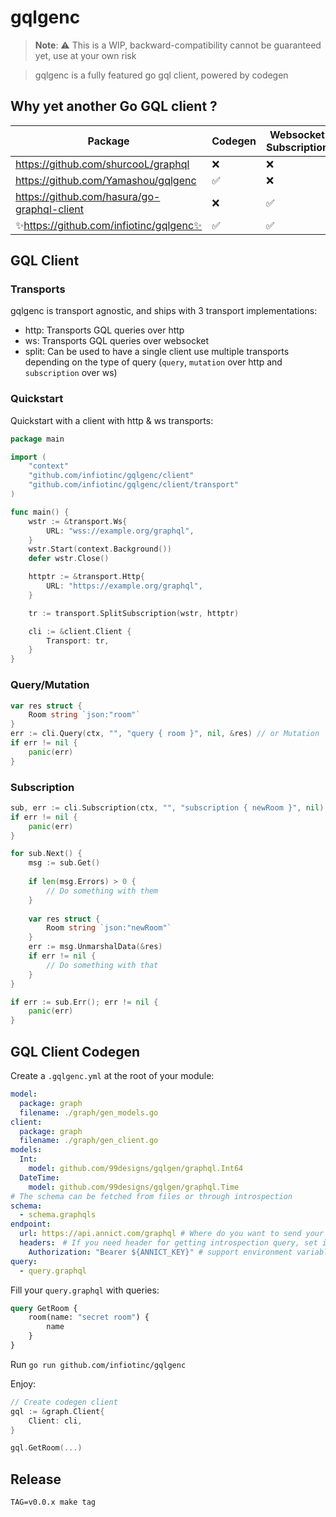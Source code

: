 # gqlgenc

> **Note**: ⚠️ This is a WIP, backward-compatibility cannot be guaranteed yet, use at your own risk

> gqlgenc is a fully featured go gql client, powered by codegen 

## Why yet another Go GQL client ?

| Package                                     | Codegen | Websocket Subscription |
|---------------------------------------------|---------|------------------------|
| https://github.com/shurcooL/graphql         | ❌      | ❌                      |
| https://github.com/Yamashou/gqlgenc         | ✅      | ❌                      |
| https://github.com/hasura/go-graphql-client | ❌      | ✅                      |
| ✨https://github.com/infiotinc/gqlgenc✨     | ✅      | ✅                      |

## GQL Client

### Transports

gqlgenc is transport agnostic, and ships with 3 transport implementations:

- http: Transports GQL queries over http
- ws: Transports GQL queries over websocket
- split: Can be used to have a single client use multiple transports depending on the type of query (`query`, `mutation` over http and `subscription` over ws)

### Quickstart

Quickstart with a client with http & ws transports:

```go
package main

import (
    "context"
    "github.com/infiotinc/gqlgenc/client"
    "github.com/infiotinc/gqlgenc/client/transport"
)

func main() {
    wstr := &transport.Ws{
        URL: "wss://example.org/graphql",
    }
    wstr.Start(context.Background())
    defer wstr.Close()

    httptr := &transport.Http{
        URL: "https://example.org/graphql",
    }

    tr := transport.SplitSubscription(wstr, httptr)

    cli := &client.Client {
        Transport: tr,
    }
}
```

### Query/Mutation

```go
var res struct {
    Room string `json:"room"`
}
err := cli.Query(ctx, "", "query { room }", nil, &res) // or Mutation
if err != nil {
    panic(err)
}
```

### Subscription

```go
sub, err := cli.Subscription(ctx, "", "subscription { newRoom }", nil)
if err != nil {
    panic(err)
}

for sub.Next() {
    msg := sub.Get()
    
    if len(msg.Errors) > 0 {
        // Do something with them
    }
    
    var res struct {
        Room string `json:"newRoom"`
    }
    err := msg.UnmarshalData(&res)
    if err != nil {
        // Do something with that
    }
}

if err := sub.Err(); err != nil {
    panic(err)
}
```

## GQL Client Codegen

Create a `.gqlgenc.yml` at the root of your module:

```yaml
model:
  package: graph
  filename: ./graph/gen_models.go
client:
  package: graph
  filename: ./graph/gen_client.go
models:
  Int:
    model: github.com/99designs/gqlgen/graphql.Int64
  DateTime:
    model: github.com/99designs/gqlgen/graphql.Time
# The schema can be fetched from files or through introspection
schema:
  - schema.graphqls
endpoint:
  url: https://api.annict.com/graphql # Where do you want to send your request?
  headers:　# If you need header for getting introspection query, set it
    Authorization: "Bearer ${ANNICT_KEY}" # support environment variables
query:
  - query.graphql

```

Fill your `query.graphql` with queries:
```graphql
query GetRoom {
    room(name: "secret room") {
        name
    }
}
```

Run `go run github.com/infiotinc/gqlgenc`

Enjoy:
```go
// Create codegen client
gql := &graph.Client{
    Client: cli,
}

gql.GetRoom(...)
```

## Release

    TAG=v0.0.x make tag
